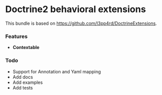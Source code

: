 # Doctrine2 behavioral extensions

This bundle is based on https://github.com/l3pp4rd/DoctrineExtensions.

### Features

- **Contextable**

### Todo

- Support for Annotation and Yaml mapping
- Add docs
- Add examples
- Add tests
